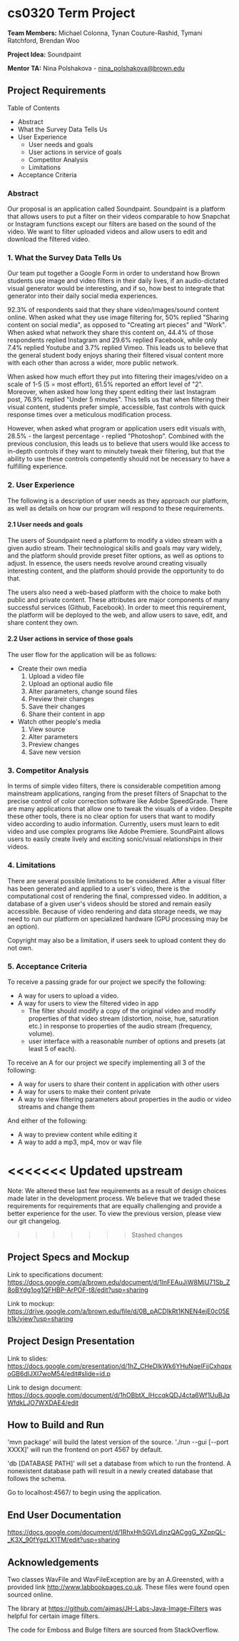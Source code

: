 # cs0320 Term Project

**Team Members:** Michael Colonna, Tynan Couture-Rashid, 	Tymani Ratchford, Brendan Woo

**Project Idea:** Soundpaint

**Mentor TA:** Nina Polshakova - nina_polshakova@brown.edu

## Project Requirements
Table of Contents

  - Abstract
  - What the Survey Data Tells Us
  - User Experience
    - User needs and goals
    - User actions in service of goals
	- Competitor Analysis
	- Limitations
  - Acceptance Criteria


### Abstract
Our proposal is an application called Soundpaint. Soundpaint is a platform that allows users to put a filter on their videos comparable to how Snapchat or Instagram functions except our filters are based on the sound of the video. We want to filter uploaded videos and allow users to edit and download the filtered video.

### 1. What the Survey Data Tells Us
Our team put together a Google Form in order to understand how Brown students use image and video filters in their daily lives, if an audio-dictated visual generator would be interesting, and if so, how best to integrate that generator into their daily social media experiences.

92.3% of respondents said that they share video/images/sound content online. When asked what they use image filtering for, 50% replied "Sharing content on social media", as opposed to "Creating art pieces" and "Work". When asked what network they share this content on, 44.4% of those respondents replied Instagram and 29.6% replied Facebook, while only 7.4% replied Youtube and 3.7% replied Vimeo. This leads us to believe that the general student body enjoys sharing their filtered visual content more with each other than across a wider, more public network.

When asked how much effort they put into filtering their images/video on a scale of 1-5 (5 = most effort), 61.5% reported an effort level of "2". Moreover, when asked how long they spent editing their last Instagram post, 76.9% replied "Under 5 minutes". This tells us that when filtering their visual content, students prefer simple, accessible, fast controls with quick response times over a meticulous modification process.

However, when asked what program or application users edit visuals with, 28.5% - the largest percentage - replied "Photoshop". Combined with the previous conclusion, this leads us to believe that users would like access to in-depth controls if they want to minutely tweak their filtering, but that the ability to use these controls competently should not be necessary to have a fulfilling experience.

### 2. User Experience
The following is a description of user needs as they approach our platform, as well as details on how our program will respond to these requirements.

#### 2.1 User needs and goals

The users of Soundpaint need a platform to modify a video stream with a given audio stream. Their technological skills and goals may vary widely, and the platform should provide preset filter options, as well as options to adjust. In essence, the users needs revolve around creating visually interesting content, and the platform should provide the opportunity to do that.

The users also need a web-based platform with the choice to make both public and private content. These attributes are major components of many successful services (Github, Facebook). In order to meet this requirement, the platform will be deployed to the web, and allow users to save, edit, and share content they own.

#### 2.2 User actions in service of those goals
The user flow for the application will be as follows:
  - Create their own media
    1. Upload a video file
    2. Upload an optional audio file
    3. Alter parameters, change sound files
    4. Preview their changes
    5. Save their changes
    6. Share their content in app
  - Watch other people's media
    1. View source
	  2. Alter parameters
	  3. Preview changes
    4. Save new version

### 3. Competitor Analysis

In terms of simple video filters, there is considerable competition among mainstream applications, ranging from the preset filters of Snapchat to the precise control of color correction software like Adobe SpeedGrade. There are many applications that allow one to tweak the visuals of a video. Despite these other tools, there is no clear option for users that want to modify video according to audio information. Currently, users must learn to edit video and use complex programs like Adobe Premiere. SoundPaint allows users to easily create lively and exciting sonic/visual relationships in their videos.

### 4. Limitations

There are several possible limitations to be considered. After a visual filter has been generated and applied to a user's video, there is the computational cost of rendering the final, compressed video. In addition, a database of a given user's videos should be stored and remain easily accessible. Because of video rendering and data storage needs, we may need to run our platform on specialized hardware (GPU processing may be an option).

Copyright may also be a limitation, if users seek to upload content they do not own.

### 5. Acceptance Criteria

To receive a passing grade for our project we specify the following:
  - A way for users to upload a video.
  - A way for users to view the filtered video in app
    - The filter should modify a copy of the original video and modify properties of that video stream (distortion, noise, hue, saturation etc.) in response to properties of the audio stream (frequency, volume).
    - user interface with a reasonable number of options and presets (at least 5 of each).

To receive an A for our project we specify implementing all 3 of the following:
  - A way for users to share their content in application with other users
  - A way for users to make their content private
  - A way to view filtering parameters about properties in the audio or video streams and change them

And either of the following:
  - A way to preview content while editing it
  - A way to add a mp3, mp4, mov or wav file

<<<<<<< Updated upstream
=======
  Note: We altered these last few requirements as a result of design choices made later
    in the development process. We believe that we traded these requirements for requirements
    that are equally challenging and provide a better experience for the user. To
    view the previous version, please view our git changelog.


>>>>>>> Stashed changes
## Project Specs and Mockup
Link to specifications document: https://docs.google.com/a/brown.edu/document/d/1lnFEAuJiW8MjU71Sb_Z8oBYdg1og1QFHBP-ArPOF-t8/edit?usp=sharing

Link to mockup: https://drive.google.com/a/brown.edu/file/d/0B_pACDIkRt1KNEN4ejE0c05Eb1k/view?usp=sharing

## Project Design Presentation
Link to slides: https://docs.google.com/presentation/d/1hZ_CHeDIkWk6YHuNqeIFijCxhqpxoGB6dlJXI7woM54/edit#slide=id.p

Link to design document: https://docs.google.com/document/d/1hOBbtX_IHccqkQDJ4cta6Wf1UuBJqWfdkLJO7WXDAE4/edit

## How to Build and Run
'mvn package' will build the latest version of the source. './run --gui [--port XXXX]'  will run the frontend on port 4567 by default.

'db [DATABASE PATH]' will set a database from which to run the frontend. A nonexistent database path will result in a newly created database that follows the schema.

Go to localhost:4567/ to begin using the application.

## End User Documentation
https://docs.google.com/document/d/1RhxHhSGVLdinzQACggG_XZppQL-_K3X_90fYgzLX1TM/edit?usp=sharing

## Acknowledgements

Two classes WavFile and WavFileException are by an A.Greensted, with a provided link http://www.labbookpages.co.uk. These files were found open sourced online.

The library at https://github.com/ajmas/JH-Labs-Java-Image-Filters was helpful for certain image filters.

The code for Emboss and Bulge filters are sourced from StackOverflow.

